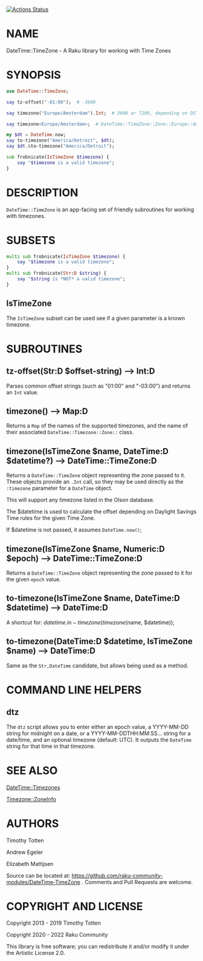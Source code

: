 [![Actions Status](https://github.com/raku-community-modules/DateTime-TimeZone/workflows/test/badge.svg)](https://github.com/raku-community-modules/DateTime-TimeZone/actions)

NAME
====

DateTime::TimeZone - A Raku library for working with Time Zones

SYNOPSIS
========

```raku
use DateTime::TimeZone;

say tz-offset("-01:00");  # -3600

say timezone("Europe/Amsterdam").Int;  # 3600 or 7200, depending on DST

say timezone<Europe/Amsterdam>;  # DateTime::TimeZone::Zone::Europe::Amsterdam

my $dt = DateTime.now;
say to-timezone("America/Detroit", $dt);
say $dt.&to-timezone("America/Detroit");

sub frobnicate(IsTimeZone $timezone) {
    say "$timezone is a valid timezone";
}
```

DESCRIPTION
===========

`DateTime::TimeZone` is an app-facing set of friendly subroutines for working with timezones.

SUBSETS
=======

```raku
multi sub frobnicate(IsTimeZone $timezone) {
    say "$timezone is a valid timezone";
}
multi sub frobnicate(Str:D $string) {
    say "$string is *NOT* a valid timezone";
}
```

IsTimeZone
----------

The `IsTimeZone` subset can be used see if a given parameter is a known timezone.

SUBROUTINES
===========

tz-offset(Str:D $offset-string) --> Int:D
-----------------------------------------

Parses common offset strings (such as "01:00" and "-03:00") and returns an `Int` value.

timezone() --> Map:D
--------------------

Returns a `Map` of the names of the supported timezones, and the name of their associated `DateTime::Timezone::Zone::` class.

timezone(IsTimeZone $name, DateTime:D $datetime?) --> DateTime::TimeZone:D
--------------------------------------------------------------------------

Returns a `DateTime::TimeZone` object representing the zone passed to it. These objects provide an `.Int` call, so they may be used directly as the `:timezone` parameter for a `DateTime` object.

This will support any timezone listed in the Olson database.

The $datetime is used to calculate the offset depending on Daylight Savings Time rules for the given Time Zone.

If $datetime is not passed, it assumes `DateTime.now()`;

timezone(IsTimeZone $name, Numeric:D $epoch) --> DateTime::TimeZone:D
---------------------------------------------------------------------

Returns a `DateTime::TimeZone` object representing the zone passed to it for the given `epoch` value.

to-timezone(IsTimeZone $name, DateTime:D $datetime) --> DateTime:D
------------------------------------------------------------------

A shortcut for: $datetime.in-timezone(timezone($name, $datetime));

to-timezone(DateTime:D $datetime, IsTimeZone $name) --> DateTime:D
------------------------------------------------------------------

Same as the `Str,DateTime` candidate, but allows being used as a method.

COMMAND LINE HELPERS
====================

dtz
---

The `dtz` script allows you to enter either an epoch value, a YYYY-MM-DD string for midnight on a date, or a YYYY-MM-DDTHH:MM:SS... string for a date/time, and an optional timezone (default: UTC). It outputs the `DateTime` string for that time in that timezone.

SEE ALSO
========

[DateTime::Timezones](https://raku.land/github:alabamenhu/DateTime::Timezones)

[Timezone::ZoneInfo](https://raku.land/github:alabamenhu/Timezones::ZoneInfo)

AUTHORS
=======

Timothy Totten

Andrew Egeler

Elizabeth Mattijsen

Source can be located at: https://github.com/raku-community-modules/DateTime-TimeZone . Comments and Pull Requests are welcome.

COPYRIGHT AND LICENSE
=====================

Copyright 2013 - 2019 Timothy Totten

Copyright 2020 - 2022 Raku Community

This library is free software; you can redistribute it and/or modify it under the Artistic License 2.0.

